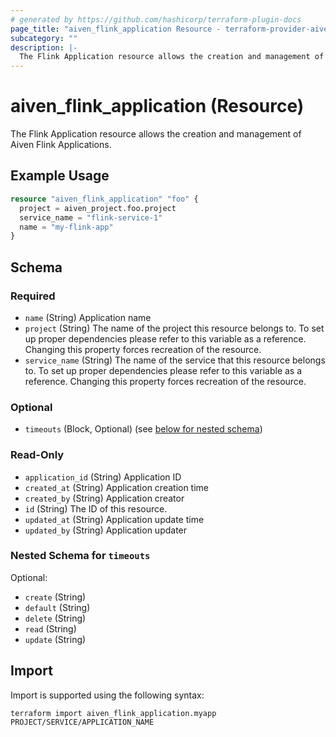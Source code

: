 ```yaml
---
# generated by https://github.com/hashicorp/terraform-plugin-docs
page_title: "aiven_flink_application Resource - terraform-provider-aiven"
subcategory: ""
description: |-
  The Flink Application resource allows the creation and management of Aiven Flink Applications.
---
```


# aiven_flink_application (Resource)

The Flink Application resource allows the creation and management of Aiven Flink Applications.

## Example Usage

```terraform
resource "aiven_flink_application" "foo" {
  project = aiven_project.foo.project
  service_name = "flink-service-1"
  name = "my-flink-app"
}
```

<!-- schema generated by tfplugindocs -->
## Schema

### Required

- `name` (String) Application name
- `project` (String) The name of the project this resource belongs to. To set up proper dependencies please refer to this variable as a reference. Changing this property forces recreation of the resource.
- `service_name` (String) The name of the service that this resource belongs to. To set up proper dependencies please refer to this variable as a reference. Changing this property forces recreation of the resource.

### Optional

- `timeouts` (Block, Optional) (see [below for nested schema](#nestedblock--timeouts))

### Read-Only

- `application_id` (String) Application ID
- `created_at` (String) Application creation time
- `created_by` (String) Application creator
- `id` (String) The ID of this resource.
- `updated_at` (String) Application update time
- `updated_by` (String) Application updater

<a id="nestedblock--timeouts"></a>
### Nested Schema for `timeouts`

Optional:

- `create` (String)
- `default` (String)
- `delete` (String)
- `read` (String)
- `update` (String)

## Import

Import is supported using the following syntax:

```shell
terraform import aiven_flink_application.myapp PROJECT/SERVICE/APPLICATION_NAME
```
